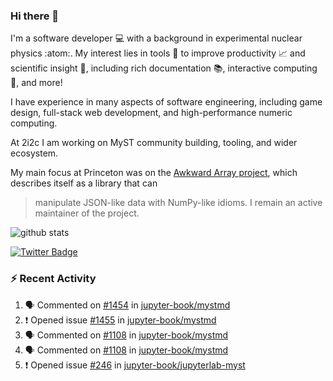 ### Hi there 👋 

I'm a software developer 💻 with a background in experimental nuclear physics :atom:. My interest lies in tools :wrench: to improve productivity :chart_with_upwards_trend: and scientific insight :telescope:, including rich documentation 📚, interactive computing 🧮, and more! 

I have experience in many aspects of software engineering, including game design, full-stack web development, and high-performance numeric computing. 

At 2i2c I am working on MyST community building, tooling, and wider ecosystem. 

My main focus at Princeton was on the [Awkward Array project](awkward-array.org/), which describes itself as a library that can 
> manipulate JSON-like data with NumPy-like idioms. I remain an active maintainer of the project. 

![github stats](https://github-readme-stats.vercel.app/api?username=agoose77&show_icons=true&hide_rank=true&hide_title=true&bg_color=30,e76445,904e95&text_color=efe3ec&icon_color=efe3ec)
<!--
**agoose77/agoose77** is a ✨ _special_ ✨ repository because its `README.md` (this file) appears on your GitHub profile.

Here are some ideas to get you started:

- 🔭 I’m currently working on ...
- 🌱 I’m currently learning ...
- 👯 I’m looking to collaborate on ...
- 🤔 I’m looking for help with ...
- 💬 Ask me about ...
- 📫 How to reach me: ...
- 😄 Pronouns: ...
- ⚡ Fun fact: ...
-->

[![Twitter Badge](https://img.shields.io/twitter/follow/agoose77?style=flat-square&logo=Twitter&logoColor=white&color=cornflowerblue)](https://twitter.com/agoose77)

### :zap: Recent Activity

<!--START_SECTION:activity-->
1. 🗣 Commented on [#1454](https://github.com/jupyter-book/mystmd/pull/1454#issuecomment-2283997113) in [jupyter-book/mystmd](https://github.com/jupyter-book/mystmd)
2. ❗ Opened issue [#1455](https://github.com/jupyter-book/mystmd/issues/1455) in [jupyter-book/mystmd](https://github.com/jupyter-book/mystmd)
3. 🗣 Commented on [#1108](https://github.com/jupyter-book/mystmd/issues/1108#issuecomment-2283934398) in [jupyter-book/mystmd](https://github.com/jupyter-book/mystmd)
4. 🗣 Commented on [#1108](https://github.com/jupyter-book/mystmd/issues/1108#issuecomment-2283933641) in [jupyter-book/mystmd](https://github.com/jupyter-book/mystmd)
5. ❗ Opened issue [#246](https://github.com/jupyter-book/jupyterlab-myst/issues/246) in [jupyter-book/jupyterlab-myst](https://github.com/jupyter-book/jupyterlab-myst)
<!--END_SECTION:activity-->
